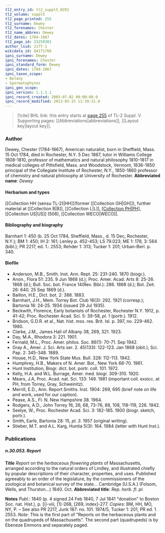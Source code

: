 ```yaml
---
tl2_entry_id: tl2_suppl5_0291
tl2_volume: suppl5
tl2_page_printed: 255
tl2_surname: Dewey
tl2_forenames: Chester
tl2_name_abbrev: Dewey
tl2_dates: 1784-1867
tl2_page_id: 33259301
author_lsid: 2177-1
wikidata_id: Q4171766
ipni_surname: Dewey
ipni_forenames: Chester
ipni_standard_form: Dewey
ipni_dates: 1784-1867
ipni_taxon_scope: 
- Botany
- Spermatophytes
ipni_geo_scope: 
ipni_version: 1.1.1.1
ipni_record_created: 2003-07-02 00:00:00.0
ipni_record_modified: 2013-05-15 11:39:31.0
---
```



> [!cite] BHL link: this entry starts at [page 255](https://www.biodiversitylibrary.org/page/33259301) of TL-2 Suppl. V.
> Supporting pages: [[Abbreviations|abbreviations]], [[Layout key|layout key]].

### Author

Dewey, Chester (1784-1867), American naturalist, born in Sheffield, Mass. 15 Oct 1784, died in Rochester, N.Y. 5 Dec 1867, tutor in Williams College 1808-1810, professor of mathematics and natural philosophy 1810-1817 in medical colleges of Pittsfield, Mass. and Woodstock, Vermont, 1836-1850 principal of the Collegiate Institute of Rochester, N.Y., 1850-1860 professor of chemistry and natural philosophy at University of Rochester. 
**Abbreviated name**: *Dewey*

#### Herbarium and types

[[Collection HH (sensu TL-2)|HH]](former [[Collection GH|GH]]), further material at [[Collection B|B]], [[Collection L|L]], [[Collection PH|PH]](Carex), [[Collection US|US]] (506), [[Collection WECO|WECO]].

#### Bibliography and biography

Barnhart 1: 450 (b. 25 Oct 1784, Sheffield, Mass., d. 15 Dec, Rochester, N.Y.); BM 1: 450; IH 2: 161; Lenley p. 452-453; LS 79.023; ME 1: 178, 3: 564 (bibl.); PR 2217, ed. 1.: 2553; Rehder 1: 313; Tucker 1: 201; Urban-Berl. p. 340.

#### Biofile

- Anderson, M.B., Smith. Inst. Ann. Rept. 25: 231-240. 1870 (biogr.).
- Anon., Flora 51: 235. 9 Jun 1868 (d.); Proc. Amer. Acad. Arts 8: 25-26. 1868 (d.); Bull. Soc. bot. France 14(Rev. Bibl.): 286. 1868 (d.); Bot. Zeit. 26: 640. 25 Sep 1869 (d.).
- Baillon, H.E., Dict. bot. 2: 388. 1883.
- Barnhart, J.H., Mem. Torrey Bot. Club 16(3): 292. 1921 (corresp.); Bartonia 16: 24-25. 1934 (issued 29 Jul 1935).
- Beckwith, Florence, Early botanists of Rochester, Rochester N.Y. 1912, p. 41-42; Proc. Rochester Acad. Sci. 5: 39-58, *pl. 1* (portr.). 1912.
- Bridson, G.D.R. et al., Nat. hist. mss. res. Brit. Isl. p. 397, no. 229-462. 1980.
- Clarke, J.M., James Hall of Albany 38, 269, 321. 1923.
- Day, M.A., Rhodora 3: 221. 1901.
- Fernald, M.L., Proc. Amer. philos. Soc. 86(1): 70-71. Sep 1942.
- Gray A., Amer. J. Sci. Arts ser. 2. 45(133): 122-123. Jan 1868 (obit.); Sci. Pap. 2: 345-348. 1889.
- House, H.D., New York State Mus. Bull. 328: 112-113. 1942.
- Humphrey, H.B., Makers of N. Amer. Bot., New York 68-70. 1961.
- Hunt Institution, Biogr. dict. bot. portr. coll. 101. 1972.
- Kelly, H.A. and W.L. Burrage, Amer. med. biogr. 309-310. 1920.
- Mears, J.A, Proc. Acad. nat. Sci. 133: 149. 1981 (important coll. exsicc. at PH, from Torrey, Gray, Schweinitz).
- Merrill, E.D., Ann. Report Smiths. Inst. 1904: 269, 695 (brief note on life and work, used for our caption).
- Pease, A.S., Fl. N. New Hampshire 38. 1964.
- Rodgers, A.D., John Torrey 16, 26, 68, 73-76, 88, 108, 118-119, 226. 1942.
- Seelye, W., Proc. Rochester Acad. Sci. 3: 182-185. 1900 (biogr. sketch, portr.).
- Smith, Earle, Bartonia 28: 15, *pl. 3.* 1957 (original writing).
- Stieber, M.T. and A.L. Karg, Huntia 5(3): 164. 1984 (letter with Hunt Inst.).

### Publications

##### n.30.053. Report

**Title**
*Report* on the *herbaceous flowering plants* of Massachusetts, arranged according to the natural orders of Lindley, and illustrated chiefly by popular descriptions of their character, properties, and uses. Published agreeably to an order of the legislature, by the commissioners of the zoological and botanical survey of the state... Cambridge \[U.S.A.\] (Folsom, Wells, and Thurston...) 1840. Oct.
**Abbreviated title**: *Rep. herb. fl. pl.*

**Notes**
*Publ*.: 1840 (p. 4 signed 24 Feb 1840, 7 Jul 1841 "donation" to Boston Soc. nat. Hist.), p. \[i\]-viii, \[1\]-268, \[269, index\]-277. *Copies*: BM, HH, MO, NY, P. – See also PR 2217, Junk 187: no. 101. 1974/5, Tucker 1: 201, PR ed. 1. 2553.
*Note*: This is the first part of "Reports on the herbaceous plants and on the quadrupeds of Massachusetts". The second part (quadrupeds) is by Ebeneze Emmons and separately paged.

